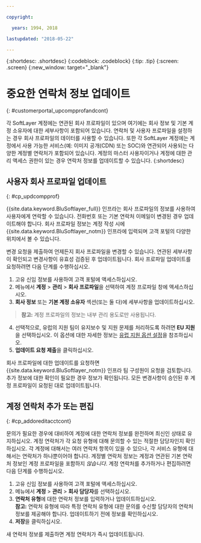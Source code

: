 ```yaml
---

copyright:

  years: 1994, 2018

lastupdated: "2018-05-22"

---
```


{:shortdesc: .shortdesc}
{:codeblock: .codeblock}
{:tip: .tip}
{:screen: .screen}
{:new_window: target="_blank"}


# 중요한 연락처 정보 업데이트
{: #customerportal_upcompprofandcont}

각 SoftLayer 계정에는 연관된 회사 프로파일이 있으며 여기에는 회사 정보 및 기본 계정 소유자에 대한 세부사항이 포함되어 있습니다. 연락처 및 사용자 프로파일을 설정하는 경우 회사 프로파일의 데이터를 사용할 수 있습니다. 또한 각 SoftLayer 계정에는 계정에서 사용 가능한 서비스(예: 이미지 공개(CDN) 또는 SOC)와 연관되어 사용되는 다양한 계정별 연락처가 포함되어 있습니다. 계정의 마스터 사용자이거나 계정에 대한 관리 액세스 권한이 있는 경우 연락처 정보를 업데이트할 수 있습니다.
{:shortdesc}

## 사용자 회사 프로파일 업데이트
{: #cp_updcompprof}

{{site.data.keyword.BluSoftlayer_full}} 인프라는 회사 프로파일의 정보를 사용하여 사용자에게 연락할 수 있습니다. 전화번호 또는 기본 연락처 이메일이 변경된 경우 업데이트해야 합니다. 회사 프로파일 정보는 계정 작성 시에 {{site.data.keyword.BluSoftlayer_notm}} 인프라에 입력되며 고객 포털의 다양한 위치에서 볼 수 있습니다. 

변경 요청을 제출하여 언제든지 회사 프로파일을 변경할 수 있습니다. 연관된 세부사항이 확인되고 변경사항이 유효성 검증된 후 업데이트됩니다. 회사 프로파일 업데이트를 요청하려면 다음 단계를 수행하십시오.

1. 고유 신임 정보를 사용하여 고객 포털에 액세스하십시오. 
2. 메뉴에서 **계정** > **관리** > **회사 프로파일**을 선택하여 계정 프로파일 창에 액세스하십시오.
3. **회사 정보** 또는 **기본 계정 소유자** 섹션(또는 둘 다)에 세부사항을 업데이트하십시오.
> **참고:** 계정 프로파일의 정보는 내부 관리 용도로만 사용됩니다.
4. 선택적으로, 유럽의 지원 팀이 유지보수 및 지원 문제를 처리하도록 하려면 **EU 지원**을 선택하십시오. 이 옵션에 대한 자세한 정보는 [유럽 지원 옵션 설정](/docs/customer-portal/cpmanuserprof.html#cp_seteusupported)을 참조하십시오.
5. **업데이트 요청 제출**을 클릭하십시오.

회사 프로파일에 대한 업데이트를 요청하면 {{site.data.keyword.BluSoftlayer_notm}} 인프라 팀 구성원이 요청을 검토합니다. 추가 정보에 대한 확인이 필요한 경우 정보가 확인됩니다. 모든 변경사항이 승인된 후 계정 프로파일이 요청된 대로 업데이트됩니다. 

## 계정 연락처 추가 또는 편집
{: #cp_addoreditacctcont}

문의가 필요한 경우에 대비하여 계정에 대한 연락처 정보를 완전하며 최신인 상태로 유지하십시오. 계정 연락처가 각 요청 유형에 대해
문의할 수 있는 적절한 담당자인지 확인하십시오. 각 계정에 대해서는 여러 연락처 항목이 있을 수 있으나, 각 서비스 유형에 대해서는 연락처가 하나뿐이어야 합니다. 계정별 연락처 정보는 계정과 연관된 기본 연락처 정보인 계정 프로파일을 포함하지 *않습니다*. 계정 연락처를 추가하거나 편집하려면 다음 단계를 수행하십시오.

1. 고유 신임 정보를 사용하여 고객 포털에 액세스하십시오. 
2. 메뉴에서 **계정** > **관리** > **회사 담당자**를 선택하십시오.
3. **연락처 유형**에 대한 연락처 정보를 입력하거나 업데이트하십시오.<br/>**참고:** 연락처 유형에 따라 특정 연락처 유형에 대한 문의를 수신할 담당자의 연락처 정보를 제공해야 합니다. 업데이트하기 전에 정보를 확인하십시오.
4. **저장**을 클릭하십시오.

새 연락처 정보를 제출하면 계정 연락처가 즉시 업데이트됩니다.

